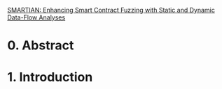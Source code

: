 [SMARTIAN: Enhancing Smart Contract Fuzzing
with Static and Dynamic Data-Flow Analyses
](https://softsec.kaist.ac.kr/~sangkilc/papers/choi-ase2021.pdf)

# 0. Abstract

# 1. Introduction

#